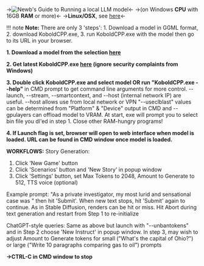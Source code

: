 ->![Newb's Guide to Running a local LLM model](https://i.imgur.com/IICKfUL.png)<-
->(on Windows **CPU** with 16GB **RAM** or more)<-
->**Linux/OSX**, see [here](https://github.com/LostRuins/koboldcpp#osx-and-linux)<-

!!! note **Note:** There are only 3 'steps': 1. Download a model in GGML format, 2. download KoboldCPP.exe, 3. run KoboldCPP.exe with the model then go to its URL in your browser.

**1. Download a model from the selection [here](https://rentry.org/local_LLM_guide_models)**

**2. Get latest KoboldCPP.exe [here](https://github.com/LostRuins/koboldcpp/releases) (ignore security complaints from Windows)**

**3. Double click KoboldCPP.exe and select model OR run "KoboldCPP.exe --help"** in CMD prompt to get command line arguments for more control.  --launch, --stream, --smartcontext, and --host (internal network IP) are useful. --host allows use from local network or VPN "--useclblast" values can be determined from "Platform" & "Device" output in CMD and --gpulayers can offload model to VRAM. At start, exe will prompt you to select bin file you dl'ed in step 1. Close other RAM-hungry programs!

**4. If Launch flag is set, browser will open to web interface when model is loaded.  URL can be found in CMD window once model is loaded.**

**WORKFLOWS:**
Story Generation:
1. Click 'New Game' button
2. Click 'Scenarios' button and 'New Story' in popup window
3. Click 'Settings' button, set Max Tokens to 2048, Amount to Generate to 512, TTS voice (optional)

Example prompt: "As a private investigator, my most lurid and sensational case was " then hit 'Submit'.  When new text stops, hit 'Submit' again to continue. As in Stable Diffusion, renders can be hit or miss. Hit Abort during text generation and restart from Step 1 to re-initialize

ChatGPT-style queries:
Same as above but launch with "--unbantokens" and in Step 2 choose 'New Instruct' in popup window. In step 3, may wish to adjust Amount to Generate tokens for small ("What's the capital of Ohio?") or large ("Write 10 paragraphs comparing gas to oil") prompts

**->CTRL-C in CMD window to stop**